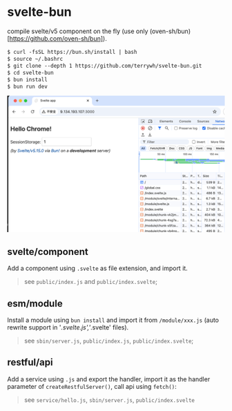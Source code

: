 # svelte-bun
   compile svelte/v5 component on the fly (use only (oven-sh/bun)[https://github.com/oven-sh/bun]).

    $ curl -fsSL https://bun.sh/install | bash
    $ source ~/.bashrc
    $ git clone --depth 1 https://github.com/terrywh/svelte-bun.git
    $ cd svelte-bun
    $ bun install
    $ bun run dev

![svelte-bun](./README.png)

## svelte/component
Add a component using `.svelte` as file extension, and import it.
> see `public/index.js` and `public/index.svelte`;

## esm/module
Install a module using `bun install` and import it from `/module/xxx.js` (auto rewrite support in '*.svelte.js','*.svelte' files).
> see `sbin/server.js`, `public/index.js`, `public/index.svelte`;

## restful/api
Add a service using `.js` and export the handler, import it as the handler parameter of `createRestfulServer()`, call api using `fetch()`:
> see `service/hello.js`, `sbin/server.js`, `public/index.svelte`


